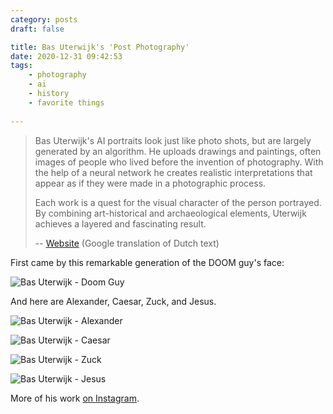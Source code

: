 ```yaml
---
category: posts
draft: false

title: Bas Uterwijk's 'Post Photography'
date: 2020-12-31 09:42:53
tags:
    - photography
    - ai
    - history
    - favorite things
    
---
```


> Bas Uterwijk's AI portraits look just like photo shots, but are largely generated by an algorithm. He uploads drawings and paintings, often images of people who lived before the invention of photography. With the help of a neural network he creates realistic interpretations that appear as if they were made in a photographic process.
> 
> Each work is a quest for the visual character of the person portrayed. By combining art-historical and archaeological elements, Uterwijk achieves a layered and fascinating result.
>
> -- [Website](https://basuterwijk.photoshelter.com/gallery/A-I-generated-portraits/G0000WVKM6MbiIAc) (Google translation of Dutch text)

First came by this remarkable generation of the DOOM guy's face:

![Bas Uterwijk - Doom Guy](/misc/bas-uterwijk-doom.jpg)

And here are Alexander, Caesar, Zuck, and Jesus.

![Bas Uterwijk - Alexander](/misc/bas-uterwijk-alexander.jpg)

![Bas Uterwijk - Caesar](/misc/bas-uterwijk-caesar.jpg)

![Bas Uterwijk - Zuck](/misc/bas-uterwijk-zuck.jpg)

![Bas Uterwijk - Jesus](/misc/bas-uterwijk-jesus.jpg)

More of his work [on Instagram](https://www.instagram.com/ganbrood/).

[^bas]: Looks like he uses [ArtBreeder](https://www.artbreeder.com/) with [StyleGAN2](https://github.com/NVlabs/stylegan2).